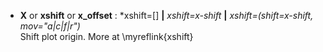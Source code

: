 - **X** or **xshift** or **x_offset** : *xshift=[] **|** *xshift=x-shift* **|** *xshift=(shift=x-shift, mov="a|c|f|r")*\
   Shift plot origin. More at \myreflink{xshift}